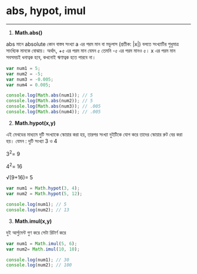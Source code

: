 # abs, hypot, imul
---

1. **Math.abs()**

abs মানে absolute কোন বাস্তব সংখ্যা a এর পরম মান বা মডুলাস (প্রতীক: |x|) বলতে সংখ্যাটির শুধুমাত্র সাংখ্যিক মানকে বোঝায়। অর্থাৎ, +৫ এর পরম মান যেমন ৫ তেমনি -৫ এর পরম মানও ৫।
 x এর পরম মান সবসময়ই ধনাত্বক হবে, কখনোই ঋণাত্বক হতে পারবে না।
 
 ```javascript
var num1 = 5;
var num2 = -5;
var num3 = -0.005;
var num4 = 0.005;

console.log(Math.abs(num1)); // 5
console.log(Math.abs(num2)); // 5
console.log(Math.abs(num3)); // .005
console.log(Math.abs(num4)); // .005
```

2. **Math.hypot(x,y)**

এই মেথডের মাধ্যমে দুটি সংখ্যাকে স্কোয়ার করা হয়, তারপর সংখ্যা দুইটিকে যোগ করে তাদের স্কোয়ার রুট বের করা হয়।
যেমন : দুটি সংখ্যা 3 ও 4
     <p> 3<sup>2</sup>= 9 </p>
     <p> 4<sup>2</sup>= 16 </p>
     <p> &radic;(9+16)= 5 </p>
     
```javascript
var num1 = Math.hypot(3, 4);
var num2 = Math.hypot(5, 12);

console.log(num1); // 5
console.log(num2); // 13
```

3. **Math.imul(x,y)**

দুই আর্গুমেন্ট গুণ করে সেটা রিটার্ণ করে 

```javascript
var num1 = Math.imul(5, 6);
var num2= Math.imul(10, 10);

console.log(num1); // 30
console.log(num2); // 100
```


